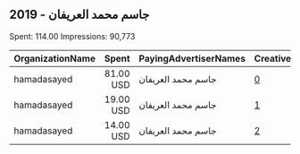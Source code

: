 ## 2019 - جاسم محمد العريفان 
Spent: 114.00
Impressions: 90,773

|OrganizationName|Spent|PayingAdvertiserNames|CreativeUrls|Impressions|Genders|AgeBrackets|CountryCodes|BillingAddresses|CandidateBallotInformation|
|:---|---:|:---|:---|---:|:---|:---|:---|:---|:---|
|hamadasayed|81.00 USD|جاسم محمد العريفان|[0](https://www.snap.com/political-ads/asset/fd6b5bd30ae8058d906ebc44769a0ce94a300bf9ac2f218ae8d7c3a43bd729d2?mediaType=mp4)|64,576||21+|kuwait|"khetan,khatan,83002,KW"||
|hamadasayed|19.00 USD|جاسم محمد العريفان|[1](https://www.snap.com/political-ads/asset/2a47b02465367adc65eaf097c5eb825ab8e53f75092affe41b9da0d2bbe5f3df?mediaType=mp4)|14,951||21+|kuwait|"khetan,khatan,83002,KW"||
|hamadasayed|14.00 USD|جاسم محمد العريفان|[2](https://www.snap.com/political-ads/asset/a39350efac177689719797ec06d487db5dece8a3ce35ce26e5c06aae5138981a?mediaType=mp4)|11,246||21+|kuwait|"khetan,khatan,83002,KW"||
